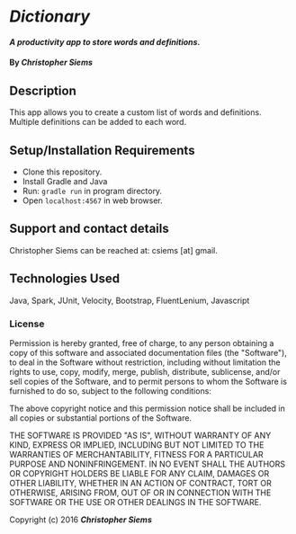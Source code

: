 # _Dictionary_

#### _A productivity app to store words and definitions._

#### By _**Christopher Siems**_

## Description

This app allows you to create a custom list of words and definitions. Multiple
definitions can be added to each word.

## Setup/Installation Requirements

* Clone this repository.
* Install Gradle and Java
* Run: `gradle run` in program directory.
* Open `localhost:4567` in web browser.

## Support and contact details

Christopher Siems can be reached at: csiems [at] gmail.

## Technologies Used

Java, Spark, JUnit, Velocity, Bootstrap, FluentLenium, Javascript

### License

Permission is hereby granted, free of charge, to any person obtaining a copy of this software and associated documentation files (the "Software"), to deal in the Software without restriction, including without limitation the rights to use, copy, modify, merge, publish, distribute, sublicense, and/or sell copies of the Software, and to permit persons to whom the Software is furnished to do so, subject to the following conditions:

The above copyright notice and this permission notice shall be included in all copies or substantial portions of the Software.

THE SOFTWARE IS PROVIDED "AS IS", WITHOUT WARRANTY OF ANY KIND, EXPRESS OR IMPLIED, INCLUDING BUT NOT LIMITED TO THE WARRANTIES OF MERCHANTABILITY, FITNESS FOR A PARTICULAR PURPOSE AND NONINFRINGEMENT. IN NO EVENT SHALL THE AUTHORS OR COPYRIGHT HOLDERS BE LIABLE FOR ANY CLAIM, DAMAGES OR OTHER LIABILITY, WHETHER IN AN ACTION OF CONTRACT, TORT OR OTHERWISE, ARISING FROM, OUT OF OR IN CONNECTION WITH THE SOFTWARE OR THE USE OR OTHER DEALINGS IN THE SOFTWARE.

Copyright (c) 2016 **_Christopher Siems_**
